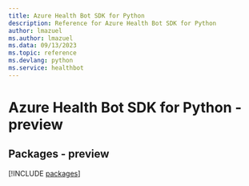 ```yaml
---
title: Azure Health Bot SDK for Python
description: Reference for Azure Health Bot SDK for Python
author: lmazuel
ms.author: lmazuel
ms.data: 09/13/2023
ms.topic: reference
ms.devlang: python
ms.service: healthbot
---
```

# Azure Health Bot SDK for Python - preview
## Packages - preview
[!INCLUDE [packages](health-bot-index.md)]
